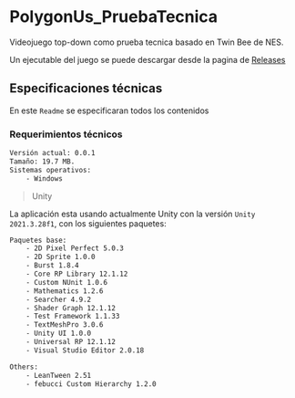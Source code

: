 # PolygonUs_PruebaTecnica
Videojuego top-down como prueba tecnica basado en Twin Bee de NES.

Un ejecutable del juego se puede descargar desde la pagina de [Releases](https://github.com/acur97/PolygonUs_PruebaTecnica/releases)

## Especificaciones técnicas
En este `Readme` se especificaran todos los contenidos

### Requerimientos técnicos
```bash
Versión actual: 0.0.1
Tamaño: 19.7 MB.
Sistemas operativos:
    - Windows
```
> Unity

La aplicación esta usando actualmente Unity con la versión ```Unity 2021.3.28f1```, con los siguientes paquetes:
```bash
Paquetes base:
    - 2D Pixel Perfect 5.0.3
    - 2D Sprite 1.0.0
    - Burst 1.8.4
    - Core RP Library 12.1.12
    - Custom NUnit 1.0.6
    - Mathematics 1.2.6
    - Searcher 4.9.2
    - Shader Graph 12.1.12
    - Test Framework 1.1.33
    - TextMeshPro 3.0.6
    - Unity UI 1.0.0
    - Universal RP 12.1.12
    - Visual Studio Editor 2.0.18
```
```bash
Others:
    - LeanTween 2.51
    - febucci Custom Hierarchy 1.2.0
```
